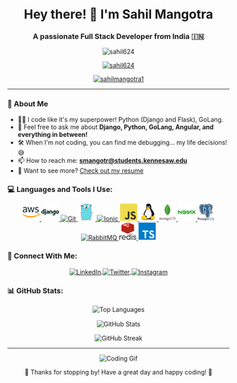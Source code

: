<h1 align="center">Hey there! 👋 I'm Sahil Mangotra</h1>
<h3 align="center">A passionate Full Stack Developer from India 🇮🇳</h3>

<p align="center">
  <img src="https://komarev.com/ghpvc/?username=sahil624&label=You%20Checked%20Out%20My%20Profile&color=blue&style=flat" alt="sahil624" /> 
</p>

<p align="center">
  <a href="https://github.com/ryo-ma/github-profile-trophy">
    <img src="https://github-profile-trophy.vercel.app/?username=sahil624&theme=onedark&no-frame=true&row=1&column=7" alt="sahil624" />
  </a>
</p>

<p align="center">
  <a href="https://twitter.com/sahilmangotra1" target="_blank">
    <img src="https://img.shields.io/twitter/follow/sahilmangotra1?logo=twitter&style=for-the-badge" alt="sahilmangotra1" />
  </a>
</p>

---

### 🚀 About Me
- 🧑‍💻 I code like it's my superpower! Python (Django and Flask), GoLang.  
- 💬 Feel free to ask me about **Django, Python, GoLang, Angular, and everything in between!**
- 🛠️ When I'm not coding, you can find me debugging... my life decisions! 😅
- 📫 How to reach me: **smangotr@students.kennesaw.edu**
- 📄 Want to see more? [Check out my resume](https://drive.google.com/file/d/1ZJhGAzUhp1YdrUzpWqoUrAzwHlmhhWVy/view?usp=sharing)

### 💻 Languages and Tools I Use:
<p align="center">
  <a href="https://aws.amazon.com" target="_blank">
    <img src="https://raw.githubusercontent.com/devicons/devicon/master/icons/amazonwebservices/amazonwebservices-original-wordmark.svg" alt="AWS" width="40" height="40"/>
  </a> 
  <a href="https://www.djangoproject.com/" target="_blank"> 
    <img src="https://raw.githubusercontent.com/devicons/devicon/master/icons/django/django-plain-wordmark.svg" alt="Django" width="40" height="40"/> 
  </a> 
  <a href="https://git-scm.com/" target="_blank"> 
    <img src="https://www.vectorlogo.zone/logos/git-scm/git-scm-icon.svg" alt="Git" width="40" height="40"/> 
  </a> 
  <a href="https://golang.org" target="_blank"> 
    <img src="https://raw.githubusercontent.com/devicons/devicon/master/icons/go/go-original.svg" alt="GoLang" width="40" height="40"/> 
  </a> 
  <a href="https://ionicframework.com" target="_blank"> 
    <img src="https://upload.wikimedia.org/wikipedia/commons/d/d1/Ionic_Logo.svg" alt="Ionic" width="40" height="40"/> 
  </a> 
  <a href="https://developer.mozilla.org/en-US/docs/Web/JavaScript" target="_blank"> 
    <img src="https://raw.githubusercontent.com/devicons/devicon/master/icons/javascript/javascript-original.svg" alt="JavaScript" width="40" height="40"/> 
  </a> 
  <a href="https://www.linux.org/" target="_blank"> 
    <img src="https://raw.githubusercontent.com/devicons/devicon/master/icons/linux/linux-original.svg" alt="Linux" width="40" height="40"/> 
  </a> 
  <a href="https://www.mongodb.com/" target="_blank"> 
    <img src="https://raw.githubusercontent.com/devicons/devicon/master/icons/mongodb/mongodb-original-wordmark.svg" alt="MongoDB" width="40" height="40"/> 
  </a> 
  <a href="https://www.nginx.com" target="_blank"> 
    <img src="https://raw.githubusercontent.com/devicons/devicon/master/icons/nginx/nginx-original.svg" alt="Nginx" width="40" height="40"/> 
  </a> 
  <a href="https://www.postgresql.org" target="_blank"> 
    <img src="https://raw.githubusercontent.com/devicons/devicon/master/icons/postgresql/postgresql-original-wordmark.svg" alt="PostgreSQL" width="40" height="40"/> 
  </a> 
  <a href="https://www.rabbitmq.com" target="_blank"> 
    <img src="https://www.vectorlogo.zone/logos/rabbitmq/rabbitmq-icon.svg" alt="RabbitMQ" width="40" height="40"/> 
  </a> 
  <a href="https://redis.io" target="_blank"> 
    <img src="https://raw.githubusercontent.com/devicons/devicon/master/icons/redis/redis-original-wordmark.svg" alt="Redis" width="40" height="40"/> 
  </a> 
  <a href="https://www.typescriptlang.org/" target="_blank"> 
    <img src="https://raw.githubusercontent.com/devicons/devicon/master/icons/typescript/typescript-original.svg" alt="TypeScript" width="40" height="40"/> 
  </a> 
</p>

### 🔗 Connect With Me:
<p align="center">
  <a href="https://linkedin.com/in/sahil624" target="_blank">
    <img align="center" src="https://cdn.jsdelivr.net/npm/simple-icons@3.0.1/icons/linkedin.svg" alt="LinkedIn" height="40" width="40" />
  </a>
  <a href="https://twitter.com/sahilmangotra1" target="_blank">
    <img align="center" src="https://cdn.jsdelivr.net/npm/simple-icons@3.0.1/icons/twitter.svg" alt="Twitter" height="40" width="40" />
  </a>
  <a href="https://instagram.com/1997sahil" target="_blank">
    <img align="center" src="https://cdn.jsdelivr.net/npm/simple-icons@3.0.1/icons/instagram.svg" alt="Instagram" height="40" width="40" />
  </a>
</p>

### 📊 GitHub Stats:
<p align="center">
  <img align="center" src="https://github-readme-stats.vercel.app/api/top-langs?username=sahil624&show_icons=true&locale=en&layout=compact" alt="Top Languages" />
</p>

<p align="center">
  <img align="center" src="https://github-readme-stats.vercel.app/api?username=sahil624&show_icons=true&locale=en" alt="GitHub Stats" />
</p>

<p align="center">
  <img align="center" src="https://github-readme-streak-stats.herokuapp.com/?user=sahil624&" alt="GitHub Streak" />
</p>

---

<p align="center">
  <img src="https://media.giphy.com/media/3ohzdIuqJoo8QdKlnW/giphy.gif" alt="Coding Gif" width="500"/>
</p>

<p align="center">
  🎉 Thanks for stopping by! Have a great day and happy coding! 🚀
</p>
